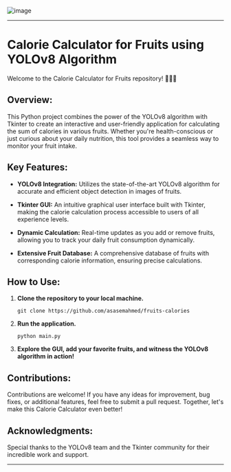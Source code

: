 
![image](https://github.com/asasemahmed/fruits-calories/assets/94972604/6afa83bd-8a30-4c4d-accf-94ea25a3a064)

---

# Calorie Calculator for Fruits using YOLOv8 Algorithm

Welcome to the Calorie Calculator for Fruits repository! 🍏🍌🍓

## Overview:

This Python project combines the power of the YOLOv8 algorithm with Tkinter to create an interactive and user-friendly application for calculating the sum of calories in various fruits. Whether you're health-conscious or just curious about your daily nutrition, this tool provides a seamless way to monitor your fruit intake.

## Key Features:

- **YOLOv8 Integration:** Utilizes the state-of-the-art YOLOv8 algorithm for accurate and efficient object detection in images of fruits.

- **Tkinter GUI:** An intuitive graphical user interface built with Tkinter, making the calorie calculation process accessible to users of all experience levels.

- **Dynamic Calculation:** Real-time updates as you add or remove fruits, allowing you to track your daily fruit consumption dynamically.

- **Extensive Fruit Database:** A comprehensive database of fruits with corresponding calorie information, ensuring precise calculations.

## How to Use:

1. **Clone the repository to your local machine.**
   ```
   git clone https://github.com/asasemahmed/fruits-calories
   ```

2. **Run the application.**
   ```
   python main.py
   ```

4. **Explore the GUI, add your favorite fruits, and witness the YOLOv8 algorithm in action!**

## Contributions:

Contributions are welcome! If you have any ideas for improvement, bug fixes, or additional features, feel free to submit a pull request. Together, let's make this Calorie Calculator even better!

## Acknowledgments:

Special thanks to the YOLOv8 team and the Tkinter community for their incredible work and support.


---
